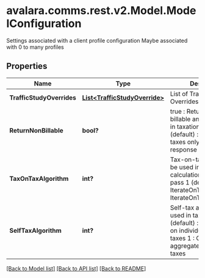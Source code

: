 # avalara.comms.rest.v2.Model.ModelConfiguration
Settings associated with a client profile configuration  Maybe associated with 0 to many profiles

## Properties

Name | Type | Description | Notes
------------ | ------------- | ------------- | -------------
**TrafficStudyOverrides** | [**List&lt;TrafficStudyOverride&gt;**](TrafficStudyOverride.md) | List of Traffic Study Overrides | [optional] 
**ReturnNonBillable** | **bool?** | true : Return both non-billable and billable taxes in taxation response  false (default) : Return billable taxes only in taxation response  Default: false | [optional] 
**TaxOnTaxAlgorithm** | **int?** | Tax-on-tax algorithm to be used in tax calculations  0 : Single pass  1 (default) : IterateOnTaxAmount  2 : IterateOnTaxableMeasure | [optional] 
**SelfTaxAlgorithm** | **int?** | Self-tax algorithm to be used in tax calculations  0 (default) : Calculate tax on individual self-taxing taxes  1 : Calculate tax on aggregate of self-taxing taxes | [optional] 

[[Back to Model list]](../README.md#documentation-for-models) [[Back to API list]](../README.md#documentation-for-api-endpoints) [[Back to README]](../README.md)

